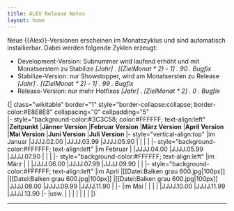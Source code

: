 ```yaml
---
title: ALEX Release Notes
layout: home
---
```


Neue {{Alex}}-Versionen erscheinen im Monatszyklus und sind automatisch installierbar. Dabei werden folgende Zyklen erzeugt:

* Development-Version: Subnummer wird laufend erhöht und mit Monatserstem zu Stabilize _[Jahr] . [(ZielMonat * 2) - 1] . 90 . Bugfix_
* Stabilize-Version: nur Showstopper, wird am Monatsersten zu Release _[Jahr] . [(ZielMonat * 2) - 1] . 99 . Bugfix_
* Release-Version: nur mehr Hotfixes _[Jahr] . [ZielMonat * 2] . 0 . Bugfix_

{| class="wikitable" border="1" style="border-collapse:collapse; border-color:#E8E8E8" cellspacing="0" cellpadding="5"  
|- style="background-color:#3C3C58; color:#FFFFFF; text-align:left" 
|**Zeitpunkt**
|**Jänner Version**
|**Februar Version**
|**März Version**
|**April Version**
|**Mai Version**
|**Juni Version**
|**Juli Version**
|- style="vertical-align:top"
|im Januar
|JJJJ.02.00
|JJJJ.03.99 
|JJJJ.05.90
|
|
|
|
|- style="background-color:#FFFFFF; text-align:left"
|im Februar
|
|JJJJ.04.00
|JJJJ.05.99
|JJJJ.07.90 
|
|
|
|- style="background-color:#FFFFFF; text-align:left"
|im März
|
|
|JJJJ.06.00
|JJJJ.07.99
|JJJJ.09.90
|
|
|- style="background-color:#FFFFFF; text-align:left"
|im April
|[[Datei:Balken grau 600.jpg|100px]]
|[[Datei:Balken grau 600.jpg|100px]]
|[[Datei:Balken grau 600.jpg|100px]]
|JJJJ.08.00
|JJJJ.09.99
|JJJJ.11.90
|
|-
|im Mai
|
|
|
|
|JJJJ.10.00
|JJJJ.11.99
|JJJJ.13.90
|-
|usw.
|
|
|
|
|
|
|
|}

----